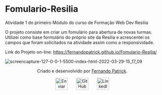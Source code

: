 # Fomulario-Resilia
Atividade 1 do primeiro Módulo do curso de Formação  Web Dev Resilia

O projeto consiste em criar um fomulário para abertura de novas turmas. Utilizei como base formulário do próprio site da Resilia e acrescentei os campos que foram solicitados na atividade assim como a responsividade.

 Link do Projeto on-line: https://fernandopatrick.github.io/Fomulario-Resilia/


![screencapture-127-0-0-1-5500-index-html-2022-03-29-15_17_09](https://user-images.githubusercontent.com/78447989/160690228-38bba8da-fd0c-434d-a3ef-363bff435f3b.png)





<div id="autor" align="center">

  Criado e desenvolvido por [Fernando Patrick](https://www.linkedin.com/in/fernandopatrick/).

 <div align="center"> 
  <a href="mailto:fernando_lopes27@hotmail.com"><img src="https://cdn-icons-png.flaticon.com/512/552/552486.png" height="40em" title="Enviar E-mail"></a>
   &nbsp;&nbsp;&nbsp;&nbsp;&nbsp;
  <a href="https://github.com/FernandoPatrick" target="_blank"><img src="https://cdn-icons-png.flaticon.com/512/733/733553.png" height="40em" title="GitHub de FernandoPatrick"></a>
   &nbsp;&nbsp;&nbsp;&nbsp;&nbsp;
  <a href="https://www.linkedin.com/in/fernandopatrick/" target="_blank"><img src="https://cdn-icons-png.flaticon.com/512/145/145807.png" height="40em" title="LinkedIn de Fernando"></a>
  </div>
</div>
